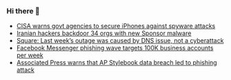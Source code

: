 ### Hi there 👋

<!--START_SECTION:feed-->
* [CISA warns govt agencies to secure iPhones against spyware attacks](https://www.bleepingcomputer.com/news/security/cisa-warns-govt-agencies-to-secure-iphones-against-spyware-attacks/)
* [Iranian hackers backdoor 34 orgs with new Sponsor malware](https://www.bleepingcomputer.com/news/security/iranian-hackers-backdoor-34-orgs-with-new-sponsor-malware/)
* [Square: Last week’s outage was caused by DNS issue, not a cyberattack](https://www.bleepingcomputer.com/news/technology/square-last-weeks-outage-was-caused-by-dns-issue-not-a-cyberattack/)
* [Facebook Messenger phishing wave targets 100K business accounts per week](https://www.bleepingcomputer.com/news/security/facebook-messenger-phishing-wave-targets-100k-business-accounts-per-week/)
* [Associated Press warns that AP Stylebook data breach led to phishing attack](https://www.bleepingcomputer.com/news/security/associated-press-warns-that-ap-stylebook-data-breach-led-to-phishing-attack/)
<!--END_SECTION:feed-->

<!--
**frankenk/frankenk** is a ✨ _special_ ✨ repository because its `README.md` (this file) appears on your GitHub profile.

Here are some ideas to get you started:

- 🔭 I’m currently working on ...
- 🌱 I’m currently learning ...
- 👯 I’m looking to collaborate on ...
- 🤔 I’m looking for help with ...
- 💬 Ask me about ...
- 📫 How to reach me: ...
- 😄 Pronouns: ...
- ⚡ Fun fact: ...
-->



